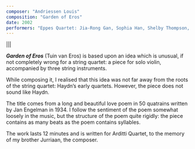 ```yaml
---
composer: "Andriessen Louis"
composition: "Garden of Eros"
date: 2002
performers: "Eppes Quartet: Jia-Rong Gan, Sophia Han, Shelby Thompson, Adam Collins"
---
```


|||

**_Garden of Eros_** (Tuin van Eros) is based upon an idea which is unusual, if not completely wrong for a string quartet: a piece for solo violin, accompanied by three string instruments. 

While composing it, I realised that this idea was not far away from the roots of the string quartet: Haydn’s early quartets. However, the piece does not sound like Haydn. 

The title comes from a long and beautiful love poem in 50 quatrains written by Jan Engelman in 1934. I follow the sentiment of the poem somewhat loosely in the music, but the structure of the poem quite rigidly: the piece contains as many beats as the poem contains syllables. 

The work lasts 12 minutes and is written for Arditti Quartet, to the memory of my brother Jurriaan, the composer.